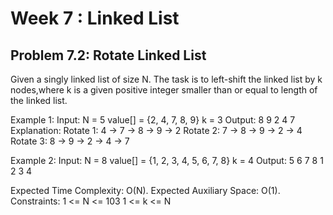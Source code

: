 # Week 7 : Linked List

## Problem 7.2: Rotate Linked List

Given a singly linked list of size N. The task is to left-shift the linked list by k nodes,where k is a given positive integer smaller than or equal to length of the linked list.

Example 1:
Input:
N = 5
value[] = {2, 4, 7, 8, 9}
k = 3
Output: 8 9 2 4 7
Explanation:
Rotate 1: 4 -> 7 -> 8 -> 9 -> 2
Rotate 2: 7 -> 8 -> 9 -> 2 -> 4
Rotate 3: 8 -> 9 -> 2 -> 4 -> 7

Example 2:
Input:
N = 8
value[] = {1, 2, 3, 4, 5, 6, 7, 8}
k = 4
Output: 5 6 7 8 1 2 3 4

Expected Time Complexity: O(N). Expected Auxiliary Space: O(1).
Constraints: 1 <= N <= 103 1 <= k <= N